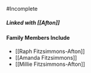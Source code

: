 #Incomplete 

##### Linked with [[Afton]]

#### Family Members Include
- [[Raph Fitzsimmons-Afton]]
- [[Amanda Fitzsimmons]]
- [[Millie Fitzsimmons-Afton]]